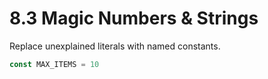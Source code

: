 # 8.3 Magic Numbers & Strings
Replace unexplained literals with named constants.

```js
const MAX_ITEMS = 10
```

